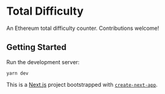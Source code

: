 # Total Difficulty

An Ethereum total difficulty counter. Contributions welcome!

## Getting Started

Run the development server:

```
yarn dev
```

This is a [Next.js](https://nextjs.org/) project bootstrapped with [`create-next-app`](https://github.com/vercel/next.js/tree/canary/packages/create-next-app).
